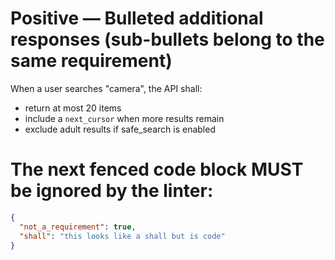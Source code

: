 # Positive — Bulleted additional responses (sub-bullets belong to the same requirement)
When a user searches "camera", the API shall:
- return at most 20 items
- include a `next_cursor` when more results remain
- exclude adult results if safe_search is enabled

# The next fenced code block MUST be ignored by the linter:
```json
{
  "not_a_requirement": true,
  "shall": "this looks like a shall but is code"
}
```
